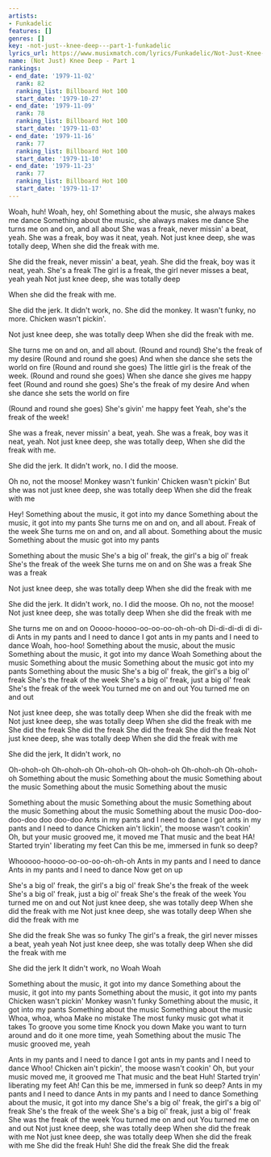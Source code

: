 ```yaml
---
artists:
- Funkadelic
features: []
genres: []
key: -not-just--knee-deep---part-1-funkadelic
lyrics_url: https://www.musixmatch.com/lyrics/Funkadelic/Not-Just-Knee-Deep-Part-1
name: (Not Just) Knee Deep - Part 1
rankings:
- end_date: '1979-11-02'
  rank: 82
  ranking_list: Billboard Hot 100
  start_date: '1979-10-27'
- end_date: '1979-11-09'
  rank: 78
  ranking_list: Billboard Hot 100
  start_date: '1979-11-03'
- end_date: '1979-11-16'
  rank: 77
  ranking_list: Billboard Hot 100
  start_date: '1979-11-10'
- end_date: '1979-11-23'
  rank: 77
  ranking_list: Billboard Hot 100
  start_date: '1979-11-17'
---
```

Woah, huh!
Woah, hey, oh!
Something about the music, she always makes me dance
Something about the music, she always makes me dance
She turns me on and on, and all about
She was a freak, never missin' a beat, yeah.
She was a freak, boy was it neat, yeah.
Not just knee deep, she was totally deep,
When she did the freak with me.

She did the freak, never missin' a beat, yeah.
She did the freak, boy was it neat, yeah.
She's a freak
The girl is a freak, the girl never misses a beat, yeah yeah
Not just knee deep, she was totally deep

When she did the freak with me.

She did the jerk.
It didn't work, no.
She did the monkey.
It wasn't funky, no more.
Chicken wasn't pickin'.

Not just knee deep, she was totally deep
When she did the freak with me.

She turns me on and on, and all about.
(Round and round) She's the freak of my desire
(Round and round she goes) And when she dance she sets the world on fire
(Round and round she goes)
The little girl is the freak of the week.
(Round and round she goes)
When she dance she gives me happy feet
(Round and round she goes)
She's the freak of my desire
And when she dance she sets the world on fire

(Round and round she goes)
She's givin' me happy feet
Yeah, she's the freak of the week!

She was a freak, never missin' a beat, yeah.
She was a freak, boy was it neat, yeah.
Not just knee deep, she was totally deep,
When she did the freak with me.

She did the jerk.
It didn't work, no.
I did the moose.

Oh no, not the moose!
Monkey wasn't funkin'
Chicken wasn't pickin'
But she was not just knee deep, she was totally deep
When she did the freak with me

Hey!
Something about the music, it got into my dance
Something about the music, it got into my pants She turns me on and on, and all about.
Freak of the week
She turns me on and on, and all about.
Something about the music Something about the music got into my pants

Something about the music
She's a big ol' freak, the girl's a big ol' freak
She's the freak of the week
She turns me on and on
She was a freak
She was a freak

Not just knee deep, she was totally deep
When she did the freak with me

She did the jerk.
It didn't work, no.
I did the moose.
Oh no, not the moose!
Not just knee deep, she was totally deep
When she did the freak with me

She turns me on and on
Ooooo-hoooo-oo-oo-oo-oh-oh-oh
Di-di-di-di di di-di
Ants in my pants and I need to dance
I got ants in my pants and I need to dance
Woah, hoo-hoo!
Something about the music, about the music
Something about the music, it got into my dance
Woah
Something about the music
Something about the music
Something about the music got into my pants
Something about the music
She's a big ol' freak, the girl's a big ol' freak
She's the freak of the week
She's a big ol' freak, just a big ol' freak
She's the freak of the week
You turned me on and out
You turned me on and out

Not just knee deep, she was totally deep
When she did the freak with me
Not just knee deep, she was totally deep
When she did the freak with me
She did the freak
She did the freak
She did the freak
She did the freak
Not just knee deep, she was totally deep
When she did the freak with me

She did the jerk,
It didn't work, no

Oh-ohoh-oh
Oh-ohoh-oh
Oh-ohoh-oh
Oh-ohoh-oh
Oh-ohoh-oh
Oh-ohoh-oh
Something about the music
Something about the music
Something about the music
Something about the music
Something about the music

Something about the music
Something about the music
Something about the music
Something about the music
Something about the music
Doo-doo-doo-doo doo doo-doo
Ants in my pants and I need to dance
I got ants in my pants and I need to dance
Chicken ain't lickin', the moose wasn't cookin'
Oh, but your music grooved me, it moved me
That music and the beat HA!
Started tryin' liberating my feet
Can this be me, immersed in funk so deep?

Whooooo-hoooo-oo-oo-oo-oh-oh-oh
Ants in my pants and I need to dance
Ants in my pants and I need to dance
Now get on up

She's a big ol' freak, the girl's a big ol' freak
She's the freak of the week
She's a big ol' freak, just a big ol' freak
She's the freak of the week
You turned me on and out Not just knee deep, she was totally deep
When she did the freak with me
Not just knee deep, she was totally deep
When she did the freak with me

She did the freak She was so funky
The girl's a freak, the girl never misses a beat, yeah yeah
Not just knee deep, she was totally deep
When she did the freak with me

She did the jerk
It didn't work, no
Woah
Woah

Something about the music, it got into my dance
Something about the music, it got into my pants
Something about the music, it got into my pants
Chicken wasn't pickin'
Monkey wasn't funky
Something about the music, it got into my pants
Something about the music
Something about the music
Whoa, whoa, whoa
Make no mistake
The most funky music got what it takes
To groove you some time
Knock you down
Make you want to turn around and do it one more time, yeah
Something about the music
The music grooved me, yeah

Ants in my pants and I need to dance
I got ants in my pants and I need to dance
Whoo!
Chicken ain't pickin', the moose wasn't cookin'
Oh, but your music moved me, it grooved me
That music and the beat Huh!
Started tryin' liberating my feet Ah!
Can this be me, immersed in funk so deep?
Ants in my pants and I need to dance
Ants in my pants and I need to dance
Something about the music, it got into my dance
She's a big ol' freak, the girl's a big ol' freak
She's the freak of the week
She's a big ol' freak, just a big ol' freak
She was the freak of the week
You turned me on and out
You turned me on and out
Not just knee deep, she was totally deep
When she did the freak with me
Not just knee deep, she was totally deep
When she did the freak with me
She did the freak Huh!
She did the freak
She did the freak
